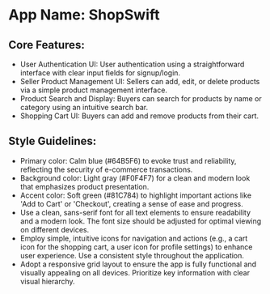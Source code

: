 # **App Name**: ShopSwift

## Core Features:

- User Authentication UI: User authentication using a straightforward interface with clear input fields for signup/login.
- Seller Product Management UI: Sellers can add, edit, or delete products via a simple product management interface.
- Product Search and Display: Buyers can search for products by name or category using an intuitive search bar.
- Shopping Cart UI: Buyers can add and remove products from their cart.

## Style Guidelines:

- Primary color: Calm blue (#64B5F6) to evoke trust and reliability, reflecting the security of e-commerce transactions. 
- Background color: Light gray (#F0F4F7) for a clean and modern look that emphasizes product presentation. 
- Accent color: Soft green (#81C784) to highlight important actions like 'Add to Cart' or 'Checkout', creating a sense of ease and progress.
- Use a clean, sans-serif font for all text elements to ensure readability and a modern look. The font size should be adjusted for optimal viewing on different devices.
- Employ simple, intuitive icons for navigation and actions (e.g., a cart icon for the shopping cart, a user icon for profile settings) to enhance user experience. Use a consistent style throughout the application.
- Adopt a responsive grid layout to ensure the app is fully functional and visually appealing on all devices. Prioritize key information with clear visual hierarchy.